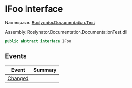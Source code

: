 # IFoo Interface

Namespace: [Roslynator.Documentation.Test](../README.md)

Assembly: Roslynator\.Documentation\.DocumentationTest\.dll

```csharp
public abstract interface IFoo
```


## Events

| Event | Summary |
| ----- | ------- |
| [Changed](Changed/README.md) | |

